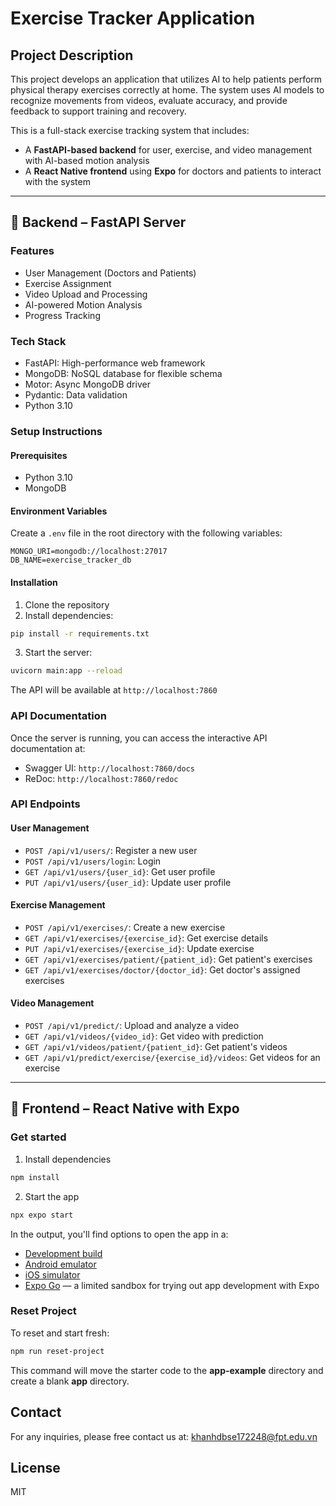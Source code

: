 
# Exercise Tracker Application

## Project Description
This project develops an application that utilizes AI to help patients perform physical therapy exercises correctly at home. The system uses AI models to recognize movements from videos, evaluate accuracy, and provide feedback to support training and recovery.


This is a full-stack exercise tracking system that includes:

- A **FastAPI-based backend** for user, exercise, and video management with AI-based motion analysis
- A **React Native frontend** using **Expo** for doctors and patients to interact with the system

---

## 🧠 Backend – FastAPI Server

### Features

- User Management (Doctors and Patients)
- Exercise Assignment
- Video Upload and Processing
- AI-powered Motion Analysis
- Progress Tracking

### Tech Stack

- FastAPI: High-performance web framework
- MongoDB: NoSQL database for flexible schema
- Motor: Async MongoDB driver
- Pydantic: Data validation
- Python 3.10

### Setup Instructions

#### Prerequisites

- Python 3.10
- MongoDB

#### Environment Variables

Create a `.env` file in the root directory with the following variables:

```
MONGO_URI=mongodb://localhost:27017
DB_NAME=exercise_tracker_db
```

#### Installation

1. Clone the repository
2. Install dependencies:

```bash
pip install -r requirements.txt
```

3. Start the server:

```bash
uvicorn main:app --reload
```

The API will be available at `http://localhost:7860`



### API Documentation

Once the server is running, you can access the interactive API documentation at:

- Swagger UI: `http://localhost:7860/docs`
- ReDoc: `http://localhost:7860/redoc`


### API Endpoints

#### User Management

- `POST /api/v1/users/`: Register a new user  
- `POST /api/v1/users/login`: Login  
- `GET /api/v1/users/{user_id}`: Get user profile  
- `PUT /api/v1/users/{user_id}`: Update user profile  

#### Exercise Management

- `POST /api/v1/exercises/`: Create a new exercise  
- `GET /api/v1/exercises/{exercise_id}`: Get exercise details  
- `PUT /api/v1/exercises/{exercise_id}`: Update exercise  
- `GET /api/v1/exercises/patient/{patient_id}`: Get patient's exercises  
- `GET /api/v1/exercises/doctor/{doctor_id}`: Get doctor's assigned exercises  

#### Video Management

- `POST /api/v1/predict/`: Upload and analyze a video  
- `GET /api/v1/videos/{video_id}`: Get video with prediction  
- `GET /api/v1/videos/patient/{patient_id}`: Get patient's videos  
- `GET /api/v1/predict/exercise/{exercise_id}/videos`: Get videos for an exercise  

---

## 📱 Frontend – React Native with Expo

### Get started

1. Install dependencies

```bash
npm install
```

2. Start the app

```bash
npx expo start
```

In the output, you'll find options to open the app in a:

- [Development build](https://docs.expo.dev/develop/development-builds/introduction/)
- [Android emulator](https://docs.expo.dev/workflow/android-studio-emulator/)
- [iOS simulator](https://docs.expo.dev/workflow/ios-simulator/)
- [Expo Go](https://expo.dev/go) — a limited sandbox for trying out app development with Expo

### Reset Project

To reset and start fresh:

```bash
npm run reset-project
```

This command will move the starter code to the **app-example** directory and create a blank **app** directory.

## Contact
For any inquiries, please free contact us at: khanhdbse172248@fpt.edu.vn

## License
MIT